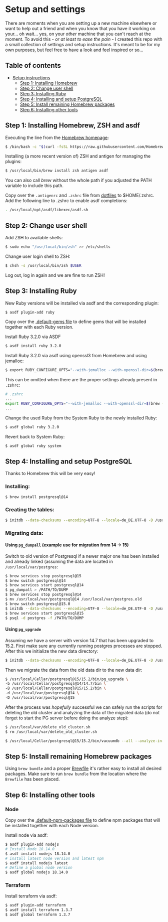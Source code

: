 # Setup and settings

There are moments when you are setting up a new machine elsewhere or want to help out a friend and when you know that you have it working on your… oh wait… yes, on your _other_ machine that you can't reach at the moment. To avoid this - _or at least to ease the pain_ - I created this repo with a small collection of settings and setup instructions. It's meant to be for my own purposes, but feel free to have a look and feel inspired or so…

## Table of contents

- [Setup instructions](#setup-instructions)
  - [Step 1: Installing Homebrew](#step-1-installing-homebrew-and-zsh)
  - [Step 2: Change user shell](#step-2-change-user-shell)
  - [Step 3: Installing Ruby](#step-3-installing-ruby)
  - [Step 4: Installing and setup PostgreSQL](#step-4-installing-and-setup-postgresql)
  - [Step 5: Install remaining Homebrew packages](#step-5-install-remaining-homebrew-packages)
  - [Step 6: Installing other tools](#step-6-installing-other-tools)

## Step 1: Installing Homebrew, ZSH and asdf

Executing the line from the [Homebrew homepage](http://brew.sh):

```bash
$ /bin/bash -c "$(curl -fsSL https://raw.githubusercontent.com/Homebrew/install/HEAD/install.sh)"
```

Installing (a more recent version of) ZSH and antigen for managing the plugins:

```bash
$ /usr/local/bin/brew install zsh antigen asdf
```

You can also call _brew_ without the whole path if you adjusted the PATH variable to include this path.

Copy over the `.antigenrc` and `.zshrc` file from [dotfiles](./dotfiles) to $HOME/.zshrc. Add the following line to .zshrc to enable asdf completions:

```bash
. /usr/local/opt/asdf/libexec/asdf.sh
```

## Step 2: Change user shell

Add ZSH to available shells:

```bash
$ sudo echo "/usr/local/bin/zsh" >> /etc/shells
```

Change user login shell to ZSH:

```bash
$ chsh -s /usr/local/bin/zsh $USER
```

Log out, log in again and we are fine to run ZSH!

## Step 3: Installing Ruby

New Ruby versions will be installed via asdf and the corresponding plugin:

 ```bash
$ asdf plugin-add ruby
```

Copy over the [.default-gems file](./dotfiles/.default-gems) to define gems that will be installed together with each Ruby version.

Install Ruby 3.2.0 via ASDF

```bash
$ asdf install ruby 3.2.0
```

Install Ruby 3.2.0 via asdf using openssl3 from Homebrew and using jemalloc:


```bash
$ export RUBY_CONFIGURE_OPTS="--with-jemalloc --with-openssl-dir=$(brew --prefix openssl@3)" asdf install ruby 3.2.0
```

This can be omitted when there are the proper settings already present in `.zshrc`:

```bash
# .zshrc
...
export RUBY_CONFIGURE_OPTS="--with-jemalloc --with-openssl-dir=$(brew --prefix openssl@3)"
...
```

Change the used Ruby from the System Ruby to the newly installed Ruby:

```bash
$ asdf global ruby 3.2.0
```

Revert back to System Ruby:

```bash
$ asdf global ruby system
```

## Step 4: Installing and setup PostgreSQL

Thanks to Homebrew this will be very easy!

### Installing:

```bash
$ brew install postgresql@14
```

### Creating the tables:

```bash
$ initdb --data-checksums --encoding=UTF-8 --locale=de_DE.UTF-8 -D /usr/local/var/postgresql@14
```

### Migrating data:

#### Using `pg_dumpall` (example use for migration from 14 -> 15)

Switch to old version of Postgresql if a newer major one has been installed and already linked (assuming the data are located in `/usr/local/var/postgres`:

```bash
$ brew services stop postgresql@15
$ brew switch postgresql@14
$ brew services start postgresql@14
$ pg_dumpall > /PATH/TO/DUMP
$ brew services stop postgresql@14
$ mv /usr/local/var/postgresql@14 /usr/local/var/postgres.old
$ brew switch postgresql@15.0
$ initdb --data-checksums --encoding=UTF-8 --locale=de_DE.UTF-8 -D /usr/local/var/postgresql@15
$ brew services start postgresql@15
$ psql -d postgres -f /PATH/TO/DUMP
```

#### Using `pg_upgrade`

Assuming we have a server with version 14.7 that has been upgraded to 15.2. First make sure any currently running postgres processes are stopped.
After this we initialize the new data directory:

```bash
$ initdb --data-checksums --encoding=UTF-8 --locale=de_DE.UTF-8 -D /usr/local/var/postgresql@15
```

Then we migrate the data from the old data dir to the new data dir:

```bash
$ /usr/local/Cellar/postgresql@15/15.2/bin/pg_upgrade \
-b /usr/local/Cellar/postgresql@14/14.7/bin \
-B /usr/local/Cellar/postgresql@15/15.2/bin \
-d /usr/local/var/postgresql@14 \
-D /usr/local/var/postgresql@15
```

After the process was _hopefully_ successful we can safely run the scripts for deleting the old cluster and analyzing the data of the migrated data (do not forget to start the PG server before doing the analyze step):

```bash
$ /usr/local/var/delete_old_cluster.sh
$ rm /usr/local/var/delete_old_cluster.sh
```

```bash
$ /usr/local/Cellar/postgresql@15/15.2/bin/vacuumdb --all --analyze-in-stages
```

## Step 5: Install remaining Homebrew packages

Using `brew bundle` and a proper [Brewfile](./Settings/brew/Brewfile) it's rather easy to install all desired packages. Make sure to run `brew bundle` from the location where the `Brewfile` has been placed.

## Step 6: Installing other tools

### Node

Copy over the [.default-npm-packages file](./dotfiles/.default-npm-packages) to define npm packages that will be installed together with each Node version.


Install node via asdf:

```bash
$ asdf plugin-add nodejs
# Install Node 18.14.0
$ asdf install nodejs 18.14.0
# install latest node version and latest npm
$ asdf install nodejs latest
# Define a global node version
$ asdf global nodejs 18.14.0
```

### Terraform

Install terraform via asdf:

```bash
$ asdf plugin-add terraform
$ asdf install terraform 1.3.7
$ asdf global terraform 1.3.7
```
